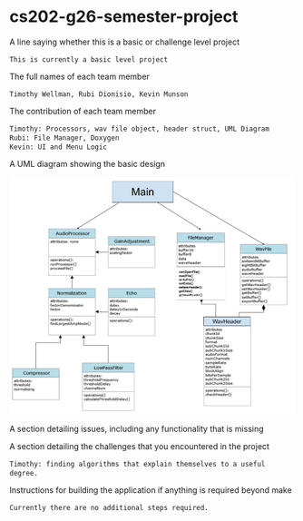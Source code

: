 # cs202-g26-semester-project

A line saying whether this is a basic or challenge level project
    
	This is currently a basic level project


The full names of each team member
	
	Timothy Wellman, Rubi Dionisio, Kevin Munson
    
	
The contribution of each team member
	
	Timothy: Processors, wav file object, header struct, UML Diagram
	Rubi: File Manager, Doxygen
	Kevin: UI and Menu Logic
	
	
	
A UML diagram showing the basic design

![UML Diagram: See g26UML.png](/G26UML.png)



A section detailing issues, including any functionality that is missing




A section detailing the challenges that you encountered in the project

	Timothy: finding algorithms that explain themselves to a useful degree.



Instructions for building the application if anything is required beyond make

	Currently there are no additional steps required.



